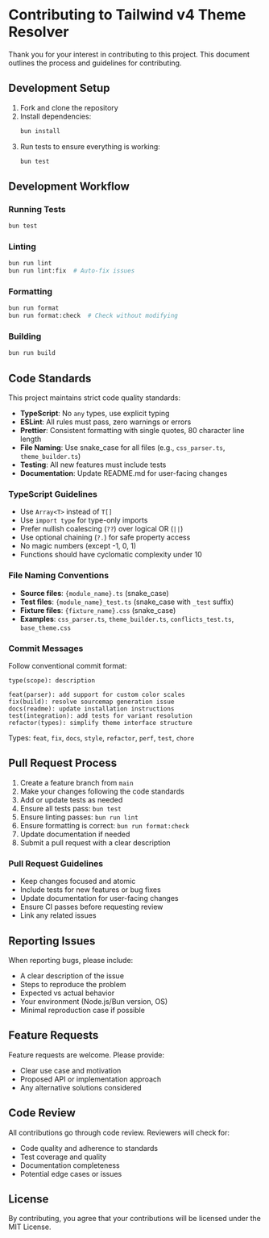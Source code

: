 # Contributing to Tailwind v4 Theme Resolver

Thank you for your interest in contributing to this project. This document outlines the process and guidelines for contributing.

## Development Setup

1. Fork and clone the repository
2. Install dependencies:
   ```bash
   bun install
   ```
3. Run tests to ensure everything is working:
   ```bash
   bun test
   ```

## Development Workflow

### Running Tests

```bash
bun test
```

### Linting

```bash
bun run lint
bun run lint:fix  # Auto-fix issues
```

### Formatting

```bash
bun run format
bun run format:check  # Check without modifying
```

### Building

```bash
bun run build
```

## Code Standards

This project maintains strict code quality standards:

- **TypeScript**: No `any` types, use explicit typing
- **ESLint**: All rules must pass, zero warnings or errors
- **Prettier**: Consistent formatting with single quotes, 80 character line length
- **File Naming**: Use snake_case for all files (e.g., `css_parser.ts`, `theme_builder.ts`)
- **Testing**: All new features must include tests
- **Documentation**: Update README.md for user-facing changes

### TypeScript Guidelines

- Use `Array<T>` instead of `T[]`
- Use `import type` for type-only imports
- Prefer nullish coalescing (`??`) over logical OR (`||`)
- Use optional chaining (`?.`) for safe property access
- No magic numbers (except -1, 0, 1)
- Functions should have cyclomatic complexity under 10

### File Naming Conventions

- **Source files**: `{module_name}.ts` (snake_case)
- **Test files**: `{module_name}_test.ts` (snake_case with `_test` suffix)
- **Fixture files**: `{fixture_name}.css` (snake_case)
- **Examples**: `css_parser.ts`, `theme_builder.ts`, `conflicts_test.ts`, `base_theme.css`

### Commit Messages

Follow conventional commit format:

```
type(scope): description

feat(parser): add support for custom color scales
fix(build): resolve sourcemap generation issue
docs(readme): update installation instructions
test(integration): add tests for variant resolution
refactor(types): simplify theme interface structure
```

Types: `feat`, `fix`, `docs`, `style`, `refactor`, `perf`, `test`, `chore`

## Pull Request Process

1. Create a feature branch from `main`
2. Make your changes following the code standards
3. Add or update tests as needed
4. Ensure all tests pass: `bun test`
5. Ensure linting passes: `bun run lint`
6. Ensure formatting is correct: `bun run format:check`
7. Update documentation if needed
8. Submit a pull request with a clear description

### Pull Request Guidelines

- Keep changes focused and atomic
- Include tests for new features or bug fixes
- Update documentation for user-facing changes
- Ensure CI passes before requesting review
- Link any related issues

## Reporting Issues

When reporting bugs, please include:

- A clear description of the issue
- Steps to reproduce the problem
- Expected vs actual behavior
- Your environment (Node.js/Bun version, OS)
- Minimal reproduction case if possible

## Feature Requests

Feature requests are welcome. Please provide:

- Clear use case and motivation
- Proposed API or implementation approach
- Any alternative solutions considered

## Code Review

All contributions go through code review. Reviewers will check for:

- Code quality and adherence to standards
- Test coverage and quality
- Documentation completeness
- Potential edge cases or issues

## License

By contributing, you agree that your contributions will be licensed under the MIT License.
